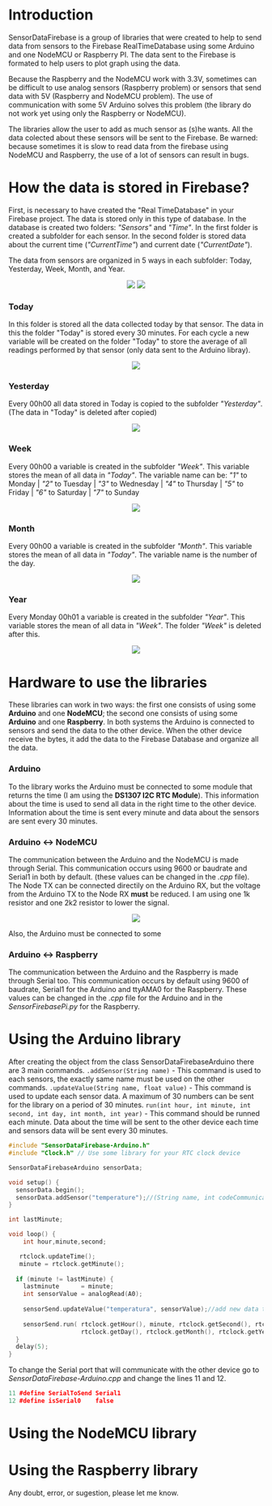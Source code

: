 # Introduction
SensorDataFirebase is a group of libraries that were created to help to send data from sensors to the Firebase RealTimeDatabase using some Arduino and one NodeMCU or Raspberry PI. The data sent to the Firebase is formated to help users to plot graph using the data.

Because the Raspberry and the NodeMCU work with 3.3V, sometimes can be difficult to use analog sensors (Raspberry problem) or sensors that send data with 5V (Raspberry and NodeMCU problem). The use of communication with some 5V Arduino solves this problem (the library do not work yet using only the Raspberry or NodeMCU).

The libraries allow the user to add as much sensor as (s)he wants. All the data colected about these sensors will be sent to the Firebase.
Be warned: because sometimes it is slow to read data from the firebase using NodeMCU and Raspberry, the use of a lot of sensors can result in bugs.

# How the data is stored in Firebase?
First, is necessary to have created the "Real TimeDatabase" in your Firebase project. The data is stored only in this type of database.
In the database is created two folders: *"Sensors"* and *"Time"*. In the first folder is created a subfolder for each sensor. In the second folder is stored data about the current time (*"CurrentTime"*) and current date (*"CurrentDate"*).

The data from sensors are organized in 5 ways in each subfolder: Today, Yesterday, Week, Month, and Year.

<p align="center">
  <img src="https://github.com/Brenocq/SensorDataFirebase/blob/master/Images/Firebase-Sensors.PNG">
  <img src="https://github.com/Brenocq/SensorDataFirebase/blob/master/Images/Firebase-Time.PNG">
</p>

### Today
In this folder is stored all the data collected today by that sensor. The data in this the folder "Today" is stored every 30 minutes. For each cycle a new variable will be created on the folder "Today" to store the average of all readings performed by that sensor (only data sent to the Arduino libray).

<p align="center">
  <img src="https://github.com/Brenocq/SensorDataFirebase/blob/master/Images/Firebase-Today.PNG">
</p>

### Yesterday
Every 00h00 all data stored in Today is copied to the subfolder *"Yesterday"*. (The data in "Today" is deleted after copied)

<p align="center">
  <img src="https://github.com/Brenocq/SensorDataFirebase/blob/master/Images/Firebase-Yesterday.PNG">
</p>

### Week
Every 00h00 a variable is created in the subfolder *"Week"*. This variable stores the mean of all data in *"Today"*.
The variable name can be: 
*"1"* to Monday | *"2"* to Tuesday | *"3"* to Wednesday | *"4"* to Thursday | *"5"* to Friday | *"6"* to Saturday | *"7"* to Sunday

<p align="center">
  <img src="https://github.com/Brenocq/SensorDataFirebase/blob/master/Images/Firebase-Week.PNG">
</p>

### Month
Every 00h00 a variable is created in the subfolder *"Month"*. This variable stores the mean of all data in *"Today"*.
The variable name is the number of the day.

<p align="center">
  <img src="https://github.com/Brenocq/SensorDataFirebase/blob/master/Images/Firebase-Month.PNG">
</p>

### Year
Every Monday 00h01 a variable is created in the subfolder *"Year"*. This variable stores the mean of all data in *"Week"*. The folder *"Week"* is deleted after this.

<p align="center">
  <img src="https://github.com/Brenocq/SensorDataFirebase/blob/master/Images/Firebase-Year.PNG">
</p>

# Hardware to use the libraries
These libraries can work in two ways: the first one consists of using some **Arduino** and one **NodeMCU**; the second one consists of using some **Arduino** and one **Raspberry**.
In both systems the Arduino is connected to sensors and send the data to the other device. When the other device receive the bytes, it add the data to the Firebase Database and organize all the data.

### Arduino
To the library works the Arduino must be connected to some module that returns the time (I am using the **DS1307 I2C RTC Module**).
This information about the time is used to send all data in the right time to the other device. Information about the time is sent every minute and data about the sensors are sent every 30 minutes.

### Arduino <-> NodeMCU
The communication between the Arduino and the NodeMCU is made through Serial. This communication occurs using 9600 or baudrate and Serial1 in both by default. (these values can be changed in the *.cpp* file).
The Node TX can be connected directily on the Arduino RX, but the voltage from the Arduino TX to the Node RX **must** be reduced. I am using one 1k resistor and one 2k2 resistor to lower the signal. 
 
<p align="center">
  <img src="https://github.com/Brenocq/SensorDataFirebase/blob/master/Images/Arduino-Node-connection.PNG">
</p>

Also, the Arduino must be connected to some 

### Arduino <-> Raspberry
The communication between the Arduino and the Raspberry is made through Serial too. This communication occurs by default using 9600 of baudrate, Serial1 for the Arduino and ttyAMA0 for the Raspberry. These values can be changed in the *.cpp* file for the Arduino and in the *SensorFirebasePi.py* for the Raspberry.

# Using the Arduino library
After creating the object from the class SensorDataFirebaseArduino there are 3 main commands.
`.addSensor(String name)` -  This command is used to each sensors, the exactly same name must be used on the other commands.
`.updateValue(String name, float value)` - This command is used to update each sensor data. A maximum of 30 numbers can be sent for the library on a period of 30 minutes.
`run(int hour, int minute, int second, int day, int month, int year)` - This command should be runned each minute. Data about the time will be sent to the other device each time and sensors data will be sent every 30 minutes.


```c++
#include "SensorDataFirebase-Arduino.h"
#include "Clock.h" // Use some library for your RTC clock device

SensorDataFirebaseArduino sensorData;

void setup() {
  sensorData.begin();
  sensorData.addSensor("temperature");//(String name, int codeCommunication)
}

int lastMinute;

void loop() {
    int hour,minute,second;

   rtclock.updateTime();
   minute = rtclock.getMinute();
   
  if (minute != lastMinute) {
    lastminute      = minute;
    int sensorValue = analogRead(A0);
    
    sensorSend.updateValue("temperatura", sensorValue);//add new data to the temperature sensor
    
    sensorSend.run( rtclock.getHour(), minute, rtclock.getSecond(), rtclock.getDayOfWeek(),
                    rtclock.getDay(), rtclock.getMonth(), rtclock.getYear());
  }
  delay(5);
}
```

To change the Serial port that will communicate with the other device go to _SensorDataFirebase-Arduino.cpp_ and change the lines 11 and 12.

```c++
11 #define SerialToSend Serial1
12 #define isSerial0    false
```

# Using the NodeMCU library

# Using the Raspberry library

Any doubt, error, or sugestion, please let me know.
